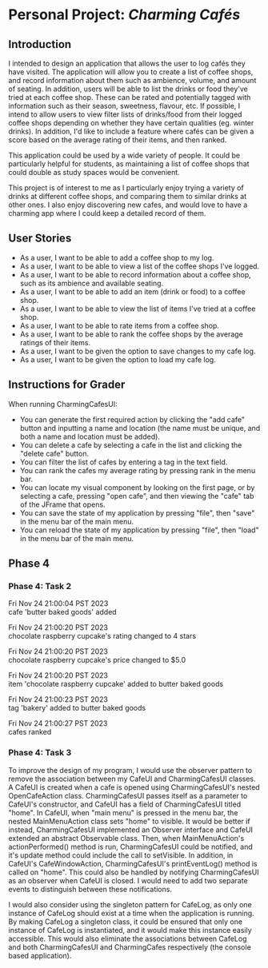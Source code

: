 # Personal Project: *Charming Cafés*

## Introduction

I intended to design an application that allows the user to log cafés they have visited.
The application will allow you to create a list of coffee shops, and record information about them such as ambience, 
volume, and amount of seating. In addition, users will be able to list the drinks or food they've tried at each 
coffee shop. These can be rated and potentially tagged with information such as their season, sweetness, flavour, 
etc. If possible, I intend to allow users to view filter lists of drinks/food from their logged coffee shops
depending on whether they have certain qualities (eg. winter drinks). In addition, I'd like to include a feature 
where cafés can be given a score based on the average rating of their items, and then ranked. 

This application could be used by a wide variety of people. It could be particularly helpful for students, as 
maintaining a list of coffee shops that could double as study spaces would be convenient.

This project is of interest to me as I particularly enjoy trying a variety of drinks at different coffee shops,
and comparing them to similar drinks at other ones. I also enjoy discovering new cafes, and would love to have
a charming app where I could keep a detailed record of them.

## User Stories

- As a user, I want to be able to add a coffee shop to my log.
- As a user, I want to be able to view a list of the coffee shops I've logged.
- As a user, I want to be able to record information about a coffee shop, such as its ambience and available seating.
- As a user, I want to be able to add an item (drink or food) to a coffee shop.
- As a user, I want to be able to view the list of items I've tried at a coffee shop.
- As a user, I want to be able to rate items from a coffee shop.
- As a user, I want to be able to rank the coffee shops by the average ratings of their items.
- As a user, I want to be given the option to save changes to my cafe log.
- As a user, I want to be given the option to load my cafe log.

## Instructions for Grader
When running CharmingCafesUI:
- You can generate the first required action by clicking the "add cafe" button and inputting a name and location
  (the name must be unique, and both a name and location must be added).
- You can delete a cafe by selecting a cafe in the list and clicking the "delete cafe" button.
- You can filter the list of cafes by entering a tag in the text field.
- You can rank the cafes my average rating by pressing rank in the menu bar.
- You can locate my visual component by looking on the first page, or by selecting a cafe, pressing "open cafe",
  and then viewing the "cafe" tab of the JFrame that opens.
- You can save the state of my application by pressing "file", then "save" in the menu bar of the main menu.
- You can reload the state of my application by pressing "file", then "load" in the menu bar of the main menu.

## Phase 4

### Phase 4: Task 2

Fri Nov 24 21:00:04 PST 2023 <br>
cafe 'butter baked goods' added

Fri Nov 24 21:00:20 PST 2023 <br>
chocolate raspberry cupcake's rating changed to 4 stars

Fri Nov 24 21:00:20 PST 2023 <br>
chocolate raspberry cupcake's price changed to $5.0

Fri Nov 24 21:00:20 PST 2023 <br>
item 'chocolate raspberry cupcake' added to butter baked goods

Fri Nov 24 21:00:23 PST 2023 <br>
tag 'bakery' added to butter baked goods

Fri Nov 24 21:00:27 PST 2023 <br>
cafes ranked

### Phase 4: Task 3
To improve the design of my program, I would use the observer pattern to remove the association between my CafeUI and 
CharmingCafesUI classes. A CafeUI is created when a cafe is opened using CharmingCafesUI's nested OpenCafeAction class.
CharmingCafesUI passes itself as a parameter to CafeUI's constructor, and CafeUI has a field of CharmingCafesUI titled
"home". In CafeUI, when "main menu" is pressed in the menu bar, the nested MainMenuAction class sets "home" to visible.
It would be better if instead, CharmingCafesUI implemented an Observer interface and CafeUI extended an abstract 
Observable class. Then, when MainMenuAction's actionPerformed() method is run, CharmingCafesUI could be notified, and 
it's update method could include the call to setVisible. In addition, in CafeUI's CafeWindowAction, CharmingCafesUI's 
printEventLog() method is called on "home". This could also be handled by notifying CharmingCafesUI as an observer
when CafeUI is closed. I would need to add two separate events to distinguish between these notifications. 

I would also consider using the singleton pattern for CafeLog, as only one instance of CafeLog should exist at a time
when the application is running. By making CafeLog a singleton class, it could be ensured that only one instance of 
CafeLog is instantiated, and it would make this instance easily accessible. This would also eliminate the associations
between CafeLog and both CharmingCafesUI and CharmingCafes respectively (the console based application).